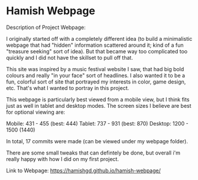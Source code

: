 # Hamish Webpage
Description of Project Webpage: 

I originally started off with a completely different idea (to build a minimalistic webpage that had "hidden" information scattered around it; kind of a fun "treasure seeking" sort of idea). But that became way too complicated too quickly and I did not have the skillset to pull off that. 

This site was inspired by a music festival website I saw, that had big bold colours and really "in your face" sort of headlines. I also wanted it to be a fun, colorful sort of site that portrayed my interests in color, game design, etc. That's what I wanted to portray in this project. 

This webpage is particularly best viewed from a mobile view, but I think fits just as well in tablet and desktop modes. The screen sizes I believe are best for optional viewing are:

Mobile: 431 - 455 (best: 444)
Tablet: 737 - 931 (best: 870)
Desktop: 1200 - 1500 (1440)

In total, 17 commits were made (can be viewed under my webpage folder).

There are some small tweaks that can defintely be done, but overall i'm really happy with how I did on my first project. 

Link to Webpage:
https://hamishgd.github.io/hamish-webpage/
